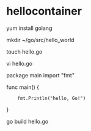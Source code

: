 # hellocontainer
yum install golang

mkdir ~/go/src/hello_world

touch hello.go

vi hello.go

package main
import "fmt"

func main() {

        fmt.Println("hello, Go!")
}

go build hello.go

